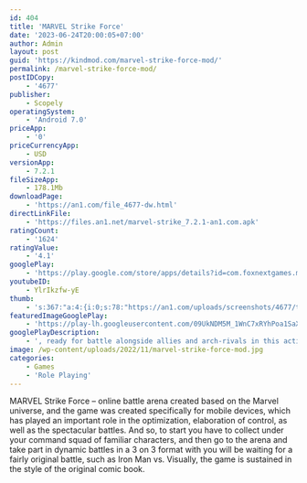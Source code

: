 ```yaml
---
id: 404
title: 'MARVEL Strike Force'
date: '2023-06-24T20:00:05+07:00'
author: Admin
layout: post
guid: 'https://kindmod.com/marvel-strike-force-mod/'
permalink: /marvel-strike-force-mod/
postIDCopy:
    - '4677'
publisher:
    - Scopely
operatingSystem:
    - 'Android 7.0'
priceApp:
    - '0'
priceCurrencyApp:
    - USD
versionApp:
    - 7.2.1
fileSizeApp:
    - 178.1Mb
downloadPage:
    - 'https://an1.com/file_4677-dw.html'
directLinkFile:
    - 'https://files.an1.net/marvel-strike_7.2.1-an1.com.apk'
ratingCount:
    - '1624'
ratingValue:
    - '4.1'
googlePlay:
    - 'https://play.google.com/store/apps/details?id=com.foxnextgames.m3'
youtubeID:
    - YlrIkzfw-yE
thumb:
    - 's:367:"a:4:{i:0;s:78:"https://an1.com/uploads/screenshots/4677/thumbs/marvel-strike-force-13545.webp";i:1;s:77:"https://an1.com/uploads/screenshots/4677/thumbs/marvel-strike-force-6858.webp";i:2;s:79:"https://an1.com/uploads/screenshots/4677/thumbs/marvel-strike-force-575798.webp";i:3;s:79:"https://an1.com/uploads/screenshots/4677/thumbs/marvel-strike-force-778745.webp";}";'
featuredImageGooglePlay:
    - 'https://play-lh.googleusercontent.com/09UkNDM5M_1WnC7xRYhPoa1SaX5jbx_6jtENNFt6Keua3mQUK4Vo60fzTmaNr4dQFZnx'
googlePlayDescription:
    - ', ready for battle alongside allies and arch-rivals in this action-packed, visually-stunning free-to-play game for your phone or tablet. An assault on Earth has begun and Super Heroes and Super Villains are working together to defend it! Lead the charge by assembling your ultimate squad of MARVEL characters, including Doctor Strange, Loki, Venom, Spider-Man, Captain America, Iron Man, and more.Recruit your strike force and form a squad of powerful MARVEL Super Heroes and Super Villains in a fight to save the universe.STRENGTH THROUGH EVOLUTION.'
image: /wp-content/uploads/2022/11/marvel-strike-force-mod.jpg
categories:
    - Games
    - 'Role Playing'
---
```


MARVEL Strike Force – online battle arena created based on the Marvel universe, and the game was created specifically for mobile devices, which has played an important role in the optimization, elaboration of control, as well as the spectacular battles. And so, to start you have to collect under your command squad of familiar characters, and then go to the arena and take part in dynamic battles in a 3 on 3 format with you will be waiting for a fairly original battle, such as Iron Man vs. Visually, the game is sustained in the style of the original comic book.